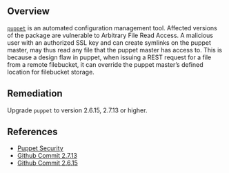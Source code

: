 ## Overview
[`puppet`](https://rubygems.org/gems/puppet) is an automated configuration management tool.
Affected versions of the package are vulnerable to Arbitrary File Read Access. A malicious user with an authorized SSL key and can create symlinks on the puppet master, may thus read any file that the puppet master has access to. This is because a design flaw in puppet, when issuing a REST request for a file from a remote filebucket, it can override the puppet master’s defined location for filebucket storage.

## Remediation
Upgrade `puppet` to version 2.6.15, 2.7.13 or higher.

## References
- [Puppet Security](https://puppet.com/security/cve/cve-2012-1986/)
- [Github Commit 2.7.13](https://github.com/puppetlabs/puppet/commit/0d6d29933e613fe177e9235415919a5428db67bc)
- [Github Commit 2.6.15](https://github.com/puppetlabs/puppet/commit/568ded50ec6cc498ad32ff7f086d9f73b5d24c14)
